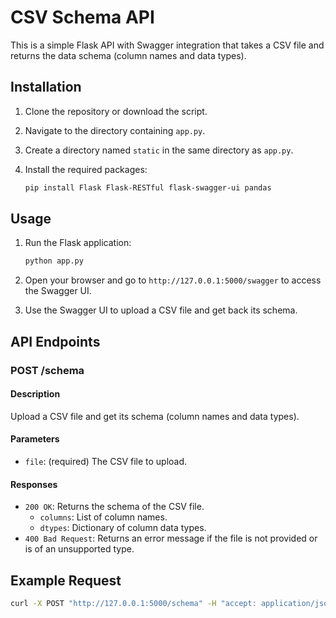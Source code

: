 # CSV Schema API

This is a simple Flask API with Swagger integration that takes a CSV file and returns the data schema (column names and data types).

## Installation

1. Clone the repository or download the script.
2. Navigate to the directory containing `app.py`.
3. Create a directory named `static` in the same directory as `app.py`.
4. Install the required packages:

    ```bash
    pip install Flask Flask-RESTful flask-swagger-ui pandas
    ```

## Usage

1. Run the Flask application:

    ```bash
    python app.py
    ```

2. Open your browser and go to `http://127.0.0.1:5000/swagger` to access the Swagger UI.

3. Use the Swagger UI to upload a CSV file and get back its schema.

## API Endpoints

### POST /schema

#### Description

Upload a CSV file and get its schema (column names and data types).

#### Parameters

- `file`: (required) The CSV file to upload.

#### Responses

- `200 OK`: Returns the schema of the CSV file.
  - `columns`: List of column names.
  - `dtypes`: Dictionary of column data types.
- `400 Bad Request`: Returns an error message if the file is not provided or is of an unsupported type.

## Example Request

```bash
curl -X POST "http://127.0.0.1:5000/schema" -H "accept: application/json" -H "Content-Type: multipart/form-data" -F "file=@yourfile.csv"
